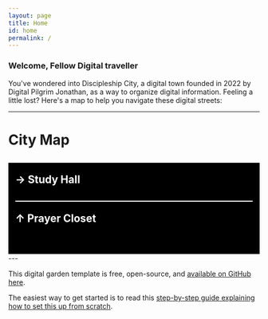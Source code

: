 ```yaml
---
layout: page
title: Home
id: home
permalink: /
---
```


### Welcome, Fellow Digital traveller

You've wondered into Discipleship City, a digital town founded in 2022 by Digital Pilgrim Jonathan, as a way to organize digital information. Feeling a little lost? Here's a map to help you navigate these digital streets:

---
<h1>City Map</h1>
<div style="padding: 0em 1em 3em 1em; margin-top: 1rem; background: #000; color: #fff;">
  <h2 style="padding-top: 1em;">→   Study Hall</h2>
  <h2 style="border-top: 2px solid; padding-top: 1em;">↑   Prayer Closet</h2>
</div>
---


This digital garden template is free, open-source, and [available on GitHub here](https://github.com/maximevaillancourt/digital-garden-jekyll-template).

The easiest way to get started is to read this [step-by-step guide explaining how to set this up from scratch](https://maximevaillancourt.com/blog/setting-up-your-own-digital-garden-with-jekyll).

<style>
  .wrapper {
    max-width: 46em;
  }
</style>
